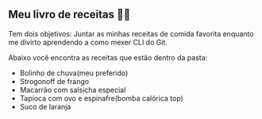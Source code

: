 ## Meu livro de receitas :man_cook:



Tem dois objetivos: Juntar as minhas receitas de comida favorita enquanto me divirto aprendendo a como mexer CLI do Git.

Abaixo você encontra as receitas que estão dentro da pasta:

- Bolinho de chuva(meu preferido)
- Strogonoff de frango
- Macarrão com salsicha especial
- Tapioca com ovo e espinafre(bomba calórica top)
- Suco de laranja
